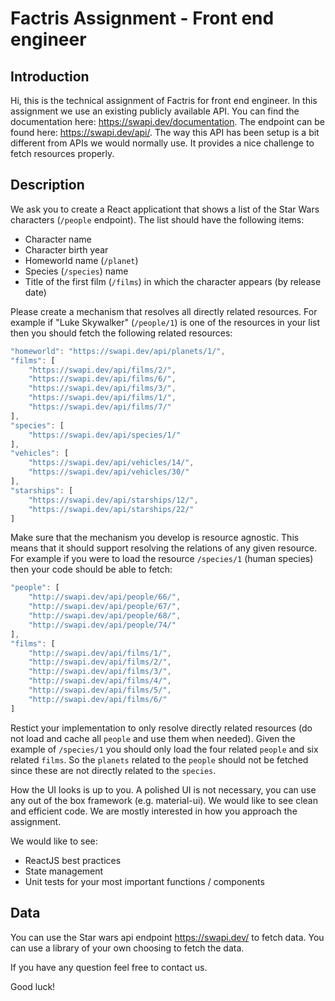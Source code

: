 # Factris Assignment - Front end engineer

## Introduction
Hi, this is the technical assignment of Factris for front end engineer. In this assignment we use an existing publicly available API. You can find the documentation here: https://swapi.dev/documentation. The endpoint can be found here: https://swapi.dev/api/. The way this API has been setup is a bit different from APIs we would normally use. It provides a nice challenge to fetch resources properly.

## Description
We ask you to create a React applicationt that shows a list of the Star Wars characters (`/people` endpoint). The list should have the following items:
- Character name
- Character birth year
- Homeworld name (`/planet`)
- Species (`/species`) name
- Title of the first film (`/films`) in which the character appears (by release date)

Please create a mechanism that resolves all directly related resources. For example if "Luke Skywalker" (`/people/1`) is one of the resources in your list then you should fetch the following related resources: 
```javascript
"homeworld": "https://swapi.dev/api/planets/1/",
"films": [
	"https://swapi.dev/api/films/2/",
	"https://swapi.dev/api/films/6/",
	"https://swapi.dev/api/films/3/",
	"https://swapi.dev/api/films/1/",
	"https://swapi.dev/api/films/7/"
],
"species": [
	"https://swapi.dev/api/species/1/"
],
"vehicles": [
	"https://swapi.dev/api/vehicles/14/",
	"https://swapi.dev/api/vehicles/30/"
],
"starships": [
	"https://swapi.dev/api/starships/12/",
	"https://swapi.dev/api/starships/22/"
]

```

Make sure that the mechanism you develop is resource agnostic. This means that it should support resolving the relations of any given resource. For example if you were to load the resource `/species/1` (human species) then your code should be able to fetch:
```javascript
"people": [
	"http://swapi.dev/api/people/66/",
	"http://swapi.dev/api/people/67/",
	"http://swapi.dev/api/people/68/",
	"http://swapi.dev/api/people/74/"
],
"films": [
	"http://swapi.dev/api/films/1/",
	"http://swapi.dev/api/films/2/",
	"http://swapi.dev/api/films/3/",
	"http://swapi.dev/api/films/4/",
	"http://swapi.dev/api/films/5/",
	"http://swapi.dev/api/films/6/"
]
```
Restict your implementation to only resolve directly related resources (do not load and cache all `people` and use them when needed). Given the example of `/species/1` you should only load the four related `people` and six related `films`. So the `planets` related to the `people` should not be fetched since these are not directly related to the `species`.

How the UI looks is up to you. A polished UI is not necessary, you can use any out of the box framework (e.g. material-ui). We would like to see clean and efficient code. We are mostly interested in how you approach the assignment.

We would like to see:
- ReactJS best practices
- State management
- Unit tests for your most important functions / components

## Data

You can use the Star wars api endpoint https://swapi.dev/ to fetch data. You can use a library of your own choosing to fetch the data.

If you have any question feel free to contact us.

Good luck!
